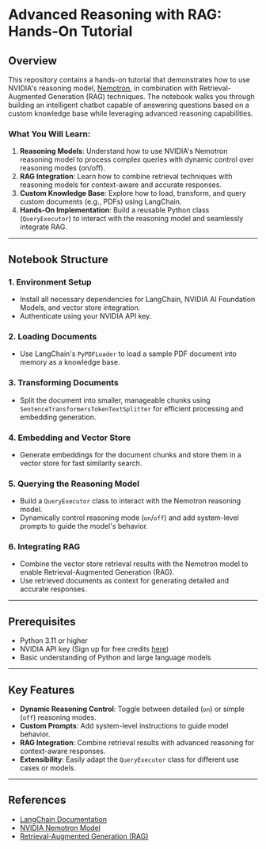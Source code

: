 # **Advanced Reasoning with RAG: Hands-On Tutorial**

## Overview
This repository contains a hands-on tutorial that demonstrates how to use NVIDIA's reasoning model, [Nemotron](https://build.nvidia.com/nvidia/llama-3_1-nemotron-nano-8b-v1), in combination with Retrieval-Augmented Generation (RAG) techniques. The notebook walks you through building an intelligent chatbot capable of answering questions based on a custom knowledge base while leveraging advanced reasoning capabilities.

### What You Will Learn:
1. **Reasoning Models**: Understand how to use NVIDIA's Nemotron reasoning model to process complex queries with dynamic control over reasoning modes (on/off).
2. **RAG Integration**: Learn how to combine retrieval techniques with reasoning models for context-aware and accurate responses.
3. **Custom Knowledge Base**: Explore how to load, transform, and query custom documents (e.g., PDFs) using LangChain.
4. **Hands-On Implementation**: Build a reusable Python class (`QueryExecutor`) to interact with the reasoning model and seamlessly integrate RAG.

---

## Notebook Structure

### 1. **Environment Setup**
   - Install all necessary dependencies for LangChain, NVIDIA AI Foundation Models, and vector store integration.
   - Authenticate using your NVIDIA API key.

### 2. **Loading Documents**
   - Use LangChain's `PyPDFLoader` to load a sample PDF document into memory as a knowledge base.

### 3. **Transforming Documents**
   - Split the document into smaller, manageable chunks using `SentenceTransformersTokenTextSplitter` for efficient processing and embedding generation.

### 4. **Embedding and Vector Store**
   - Generate embeddings for the document chunks and store them in a vector store for fast similarity search.

### 5. **Querying the Reasoning Model**
   - Build a `QueryExecutor` class to interact with the Nemotron reasoning model.
   - Dynamically control reasoning mode (`on`/`off`) and add system-level prompts to guide the model's behavior.

### 6. **Integrating RAG**
   - Combine the vector store retrieval results with the Nemotron model to enable Retrieval-Augmented Generation (RAG).
   - Use retrieved documents as context for generating detailed and accurate responses.

---

## Prerequisites
- Python 3.11 or higher
- NVIDIA API key (Sign up for free credits [here](https://catalog.ngc.nvidia.com/))
- Basic understanding of Python and large language models

---
## Key Features

- **Dynamic Reasoning Control**: Toggle between detailed (`on`) or simple (`off`) reasoning modes.
- **Custom Prompts**: Add system-level instructions to guide model behavior.
- **RAG Integration**: Combine retrieval results with advanced reasoning for context-aware responses.
- **Extensibility**: Easily adapt the `QueryExecutor` class for different use cases or models.

---

## References

- [LangChain Documentation](https://python.langchain.com/docs/)
- [NVIDIA Nemotron Model](https://build.nvidia.com/nvidia/llama-3_1-nemotron-nano-8b-v1)
- [Retrieval-Augmented Generation (RAG)](https://python.langchain.com/docs/modules/data_connection/)

